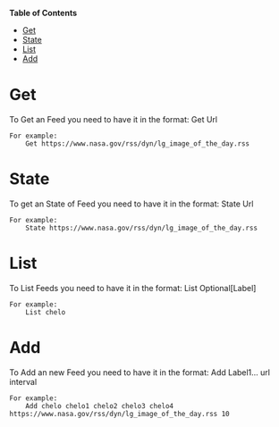 **Table of Contents**
- [Get](#Get)
- [State](#State)
- [List](#List)
- [Add](#Add)

# Get

To Get an Feed you need to have it in the format:
    Get Url

    For example:
        Get https://www.nasa.gov/rss/dyn/lg_image_of_the_day.rss

# State

To get an State of Feed you need to have it in the format:
    State Url

    For example:
        State https://www.nasa.gov/rss/dyn/lg_image_of_the_day.rss

# List

To List Feeds you need to have it in the format:
    List Optional[Label]

    For example:
        List chelo

# Add
To Add an new Feed you need to have it in the format:
    Add Label1... url interval

    For example:
        Add chelo chelo1 chelo2 chelo3 chelo4 https://www.nasa.gov/rss/dyn/lg_image_of_the_day.rss 10

